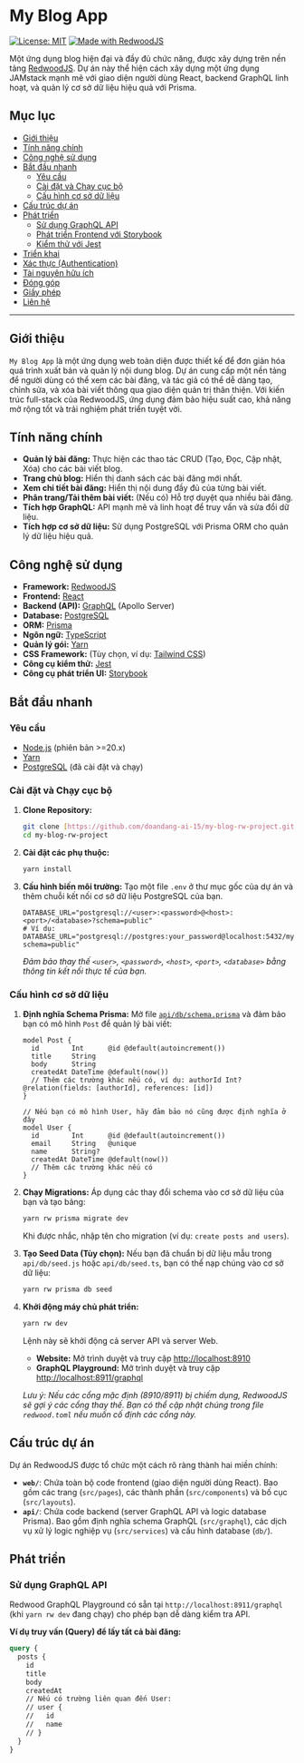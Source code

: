 # My Blog App

[![License: MIT](https://img.shields.io/badge/License-MIT-yellow.svg)](https://opensource.org/licenses/MIT)
[![Made with RedwoodJS](https://img.shields.io/badge/Made%20with-RedwoodJS-ff2a83.svg)](https://redwoodjs.com/)

Một ứng dụng blog hiện đại và đầy đủ chức năng, được xây dựng trên nền tảng [RedwoodJS](https://redwoodjs.com/). Dự án này thể hiện cách xây dựng một ứng dụng JAMstack mạnh mẽ với giao diện người dùng React, backend GraphQL linh hoạt, và quản lý cơ sở dữ liệu hiệu quả với Prisma.

## Mục lục

- [Giới thiệu](#giới-thiệu)
- [Tính năng chính](#tính-năng-chính)
- [Công nghệ sử dụng](#công-nghệ-sử-dụng)
- [Bắt đầu nhanh](#bắt-đầu-nhanh)
  - [Yêu cầu](#yêu-cầu)
  - [Cài đặt và Chạy cục bộ](#cài-đặt-và-chạy-cục-bộ)
  - [Cấu hình cơ sở dữ liệu](#cấu-hình-cơ-sở-dữ-liệu)
- [Cấu trúc dự án](#cấu-trúc-dự-án)
- [Phát triển](#phát-triển)
  - [Sử dụng GraphQL API](#sử-dụng-graphql-api)
  - [Phát triển Frontend với Storybook](#phát-triển-frontend-với-storybook)
  - [Kiểm thử với Jest](#kiểm-thử-với-jest)
- [Triển khai](#triển-khai)
- [Xác thực (Authentication)](#xác-thực-authentication)
- [Tài nguyên hữu ích](#tài-nguyên-hữu-ích)
- [Đóng góp](#đóng-góp)
- [Giấy phép](#giấy-phép)
- [Liên hệ](#liên-hệ)

---

## Giới thiệu

`My Blog App` là một ứng dụng web toàn diện được thiết kế để đơn giản hóa quá trình xuất bản và quản lý nội dung blog. Dự án cung cấp một nền tảng để người dùng có thể xem các bài đăng, và tác giả có thể dễ dàng tạo, chỉnh sửa, và xóa bài viết thông qua giao diện quản trị thân thiện. Với kiến trúc full-stack của RedwoodJS, ứng dụng đảm bảo hiệu suất cao, khả năng mở rộng tốt và trải nghiệm phát triển tuyệt vời.

## Tính năng chính

-   **Quản lý bài đăng:** Thực hiện các thao tác CRUD (Tạo, Đọc, Cập nhật, Xóa) cho các bài viết blog.
-   **Trang chủ blog:** Hiển thị danh sách các bài đăng mới nhất.
-   **Xem chi tiết bài đăng:** Hiển thị nội dung đầy đủ của từng bài viết.
-   **Phân trang/Tải thêm bài viết:** (Nếu có) Hỗ trợ duyệt qua nhiều bài đăng.
-   **Tích hợp GraphQL:** API mạnh mẽ và linh hoạt để truy vấn và sửa đổi dữ liệu.
-   **Tích hợp cơ sở dữ liệu:** Sử dụng PostgreSQL với Prisma ORM cho quản lý dữ liệu hiệu quả.

## Công nghệ sử dụng

-   **Framework:** [RedwoodJS](https://redwoodjs.com/)
-   **Frontend:** [React](https://react.dev/)
-   **Backend (API):** [GraphQL](https://graphql.org/) (Apollo Server)
-   **Database:** [PostgreSQL](https://www.postgresql.org/)
-   **ORM:** [Prisma](https://www.prisma.io/)
-   **Ngôn ngữ:** [TypeScript](https://www.typescriptlang.org/)
-   **Quản lý gói:** [Yarn](https://yarnpkg.com/)
-   **CSS Framework:** (Tùy chọn, ví dụ: [Tailwind CSS](https://tailwindcss.com/))
-   **Công cụ kiểm thử:** [Jest](https://jestjs.io/)
-   **Công cụ phát triển UI:** [Storybook](https://storybook.js.org/)

## Bắt đầu nhanh

### Yêu cầu

-   [Node.js](https://nodejs.org/en/) (phiên bản >=20.x)
-   [Yarn](https://yarnpkg.com/)
-   [PostgreSQL](https://www.postgresql.org/download/) (đã cài đặt và chạy)

### Cài đặt và Chạy cục bộ

1.  **Clone Repository:**
    ```bash
    git clone [https://github.com/doandang-ai-15/my-blog-rw-project.git](https://github.com/doandang-ai-15/my-blog-rw-project.git)
    cd my-blog-rw-project
    ```

2.  **Cài đặt các phụ thuộc:**
    ```bash
    yarn install
    ```

3.  **Cấu hình biến môi trường:**
    Tạo một file `.env` ở thư mục gốc của dự án và thêm chuỗi kết nối cơ sở dữ liệu PostgreSQL của bạn.
    ```env
    DATABASE_URL="postgresql://<user>:<password>@<host>:<port>/<database>?schema=public"
    # Ví dụ: DATABASE_URL="postgresql://postgres:your_password@localhost:5432/myblog?schema=public"
    ```
    *Đảm bảo thay thế `<user>`, `<password>`, `<host>`, `<port>`, `<database>` bằng thông tin kết nối thực tế của bạn.*

### Cấu hình cơ sở dữ liệu

1.  **Định nghĩa Schema Prisma:**
    Mở file [`api/db/schema.prisma`](api/db/schema.prisma) và đảm bảo bạn có mô hình `Post` để quản lý bài viết:

    ```prisma
    model Post {
      id        Int      @id @default(autoincrement())
      title     String
      body      String
      createdAt DateTime @default(now())
      // Thêm các trường khác nếu có, ví dụ: authorId Int? @relation(fields: [authorId], references: [id])
    }

    // Nếu bạn có mô hình User, hãy đảm bảo nó cũng được định nghĩa ở đây
    model User {
      id        Int      @id @default(autoincrement())
      email     String   @unique
      name      String?
      createdAt DateTime @default(now())
      // Thêm các trường khác nếu có
    }
    ```

2.  **Chạy Migrations:**
    Áp dụng các thay đổi schema vào cơ sở dữ liệu của bạn và tạo bảng:
    ```bash
    yarn rw prisma migrate dev
    ```
    Khi được nhắc, nhập tên cho migration (ví dụ: `create posts and users`).

3.  **Tạo Seed Data (Tùy chọn):**
    Nếu bạn đã chuẩn bị dữ liệu mẫu trong `api/db/seed.js` hoặc `api/db/seed.ts`, bạn có thể nạp chúng vào cơ sở dữ liệu:
    ```bash
    yarn rw prisma db seed
    ```

4.  **Khởi động máy chủ phát triển:**
    ```bash
    yarn rw dev
    ```
    Lệnh này sẽ khởi động cả server API và server Web.
    * **Website:** Mở trình duyệt và truy cập [http://localhost:8910](http://localhost:8910)
    * **GraphQL Playground:** Mở trình duyệt và truy cập [http://localhost:8911/graphql](http://localhost:8911/graphql)

    *Lưu ý: Nếu các cổng mặc định (8910/8911) bị chiếm dụng, RedwoodJS sẽ gợi ý các cổng thay thế. Bạn có thể cập nhật chúng trong file `redwood.toml` nếu muốn cố định các cổng này.*

## Cấu trúc dự án

Dự án RedwoodJS được tổ chức một cách rõ ràng thành hai miền chính:

-   **`web/`**: Chứa toàn bộ code frontend (giao diện người dùng React). Bao gồm các trang (`src/pages`), các thành phần (`src/components`) và bố cục (`src/layouts`).
-   **`api/`**: Chứa code backend (server GraphQL API và logic database Prisma). Bao gồm định nghĩa schema GraphQL (`src/graphql`), các dịch vụ xử lý logic nghiệp vụ (`src/services`) và cấu hình database (`db/`).

## Phát triển

### Sử dụng GraphQL API

Redwood GraphQL Playground có sẵn tại `http://localhost:8911/graphql` (khi `yarn rw dev` đang chạy) cho phép bạn dễ dàng kiểm tra API.

**Ví dụ truy vấn (Query) để lấy tất cả bài đăng:**

```graphql
query {
  posts {
    id
    title
    body
    createdAt
    // Nếu có trường liên quan đến User:
    // user {
    //   id
    //   name
    // }
  }
}
